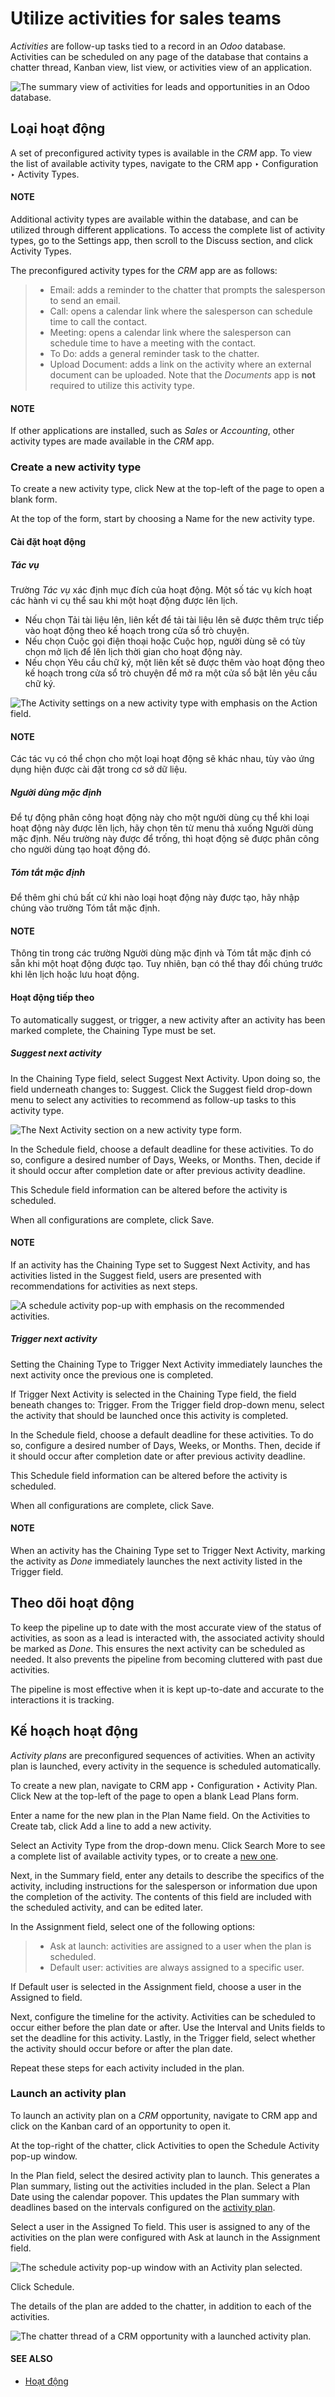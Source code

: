 # Utilize activities for sales teams

*Activities* are follow-up tasks tied to a record in an *Odoo* database. Activities can be scheduled
on any page of the database that contains a chatter thread, Kanban view, list view, or activities
view of an application.

![The summary view of activities for leads and opportunities in an Odoo database.](applications/sales/crm/optimize/utilize_activities/activities-view.png)

## Loại hoạt động

A set of preconfigured activity types is available in the *CRM* app. To view the list of available
activity types, navigate to the CRM app ‣ Configuration ‣ Activity Types.

#### NOTE
Additional activity types are available within the database, and can be utilized through
different applications. To access the complete list of activity types, go to the
Settings app, then scroll to the Discuss section, and click
Activity Types.

The preconfigured activity types for the *CRM* app are as follows:

> - Email: adds a reminder to the chatter that prompts the salesperson to send an email.
> - Call: opens a calendar link where the salesperson can schedule time to call the
>   contact.
> - Meeting: opens a calendar link where the salesperson can schedule time to have a
>   meeting with the contact.
> - To Do: adds a general reminder task to the chatter.
> - Upload Document: adds a link on the activity where an external document can be
>   uploaded. Note that the *Documents* app is **not** required to utilize this activity type.

#### NOTE
If other applications are installed, such as *Sales* or *Accounting*, other activity types are
made available in the *CRM* app.

<a id="crm-create-new-activity-type"></a>

### Create a new activity type

To create a new activity type, click New at the top-left of the page to open a blank
form.

At the top of the form, start by choosing a Name for the new activity type.

#### Cài đặt hoạt động

##### Tác vụ

Trường *Tác vụ* xác định mục đích của hoạt động. Một số tác vụ kích hoạt các hành vi cụ thể sau khi một hoạt động được lên lịch.

- Nếu chọn Tải tài liệu lên, liên kết để tải tài liệu lên sẽ được thêm trực tiếp vào hoạt động theo kế hoạch trong cửa sổ trò chuyện.
- Nếu chọn Cuộc gọi điện thoại hoặc Cuộc họp, người dùng sẽ có tùy chọn mở lịch để lên lịch thời gian cho hoạt động này.
- Nếu chọn Yêu cầu chữ ký, một liên kết sẽ được thêm vào hoạt động theo kế hoạch trong cửa sổ trò chuyện để mở ra một cửa sổ bật lên yêu cầu chữ ký.

![The Activity settings on a new activity type with emphasis on the Action field.](applications/sales/crm/optimize/utilize_activities/action-field.png)

#### NOTE
Các tác vụ có thể chọn cho một loại hoạt động sẽ khác nhau, tùy vào ứng dụng hiện được cài đặt trong cơ sở dữ liệu.

##### Người dùng mặc định

Để tự động phân công hoạt động này cho một người dùng cụ thể khi loại hoạt động này được lên lịch, hãy chọn tên từ menu thả xuống Người dùng mặc định. Nếu trường này được để trống, thì hoạt động sẽ được phân công cho người dùng tạo hoạt động đó.

##### Tóm tắt mặc định

Để thêm ghi chú bất cứ khi nào loại hoạt động này được tạo, hãy nhập chúng vào trường Tóm tắt mặc định.

#### NOTE
Thông tin trong các trường Người dùng mặc định và Tóm tắt mặc định có sẵn khi một hoạt động được tạo. Tuy nhiên, bạn có thể thay đổi chúng trước khi lên lịch hoặc lưu hoạt động.

#### Hoạt động tiếp theo

To automatically suggest, or trigger, a new activity after an activity has been marked complete, the
Chaining Type must be set.

##### Suggest next activity

In the Chaining Type field, select Suggest Next Activity. Upon doing so, the
field underneath changes to: Suggest. Click the Suggest field drop-down menu
to select any activities to recommend as follow-up tasks to this activity type.

![The Next Activity section on a new activity type form.](applications/sales/crm/optimize/utilize_activities/next-activity.png)

In the Schedule field, choose a default deadline for these activities. To do so,
configure a desired number of Days, Weeks, or Months. Then,
decide if it should occur after completion date or after previous activity
deadline.

This Schedule field information can be altered before the activity is scheduled.

When all configurations are complete, click Save.

#### NOTE
If an activity has the Chaining Type set to Suggest Next Activity, and
has activities listed in the Suggest field, users are presented with recommendations
for activities as next steps.

![A schedule activity pop-up with emphasis on the recommended activities.](applications/sales/crm/optimize/utilize_activities/suggest-next-activity.png)

##### Trigger next activity

Setting the Chaining Type to Trigger Next Activity immediately launches the
next activity once the previous one is completed.

If Trigger Next Activity is selected in the Chaining Type field, the field
beneath changes to: Trigger. From the Trigger field drop-down menu, select
the activity that should be launched once this activity is completed.

In the Schedule field, choose a default deadline for these activities. To do so,
configure a desired number of Days, Weeks, or Months. Then,
decide if it should occur after completion date or after previous activity
deadline.

This Schedule field information can be altered before the activity is scheduled.

When all configurations are complete, click Save.

#### NOTE
When an activity has the Chaining Type set to Trigger Next Activity,
marking the activity as *Done* immediately launches the next activity listed in the
Trigger field.

## Theo dõi hoạt động

To keep the pipeline up to date with the most accurate view of the status of activities, as soon as
a lead is interacted with, the associated activity should be marked as *Done*. This ensures the next
activity can be scheduled as needed. It also prevents the pipeline from becoming cluttered with
past due activities.

The pipeline is most effective when it is kept up-to-date and accurate to the interactions it is
tracking.

<a id="crm-activity-plans"></a>

## Kế hoạch hoạt động

*Activity plans* are preconfigured sequences of activities. When an activity plan is launched, every
activity in the sequence is scheduled automatically.

To create a new plan, navigate to CRM app ‣ Configuration ‣ Activity Plan.
Click New at the top-left of the page to open a blank Lead Plans form.

Enter a name for the new plan in the Plan Name field. On the Activities to
Create tab, click Add a line to add a new activity.

Select an Activity Type from the drop-down menu. Click Search More to see a
complete list of available activity types, or to create a [new one](#crm-create-new-activity-type).

Next, in the Summary field, enter any details to describe the specifics of the activity,
including instructions for the salesperson or information due upon the completion of the activity.
The contents of this field are included with the scheduled activity, and can be edited later.

In the Assignment field, select one of the following options:

> - Ask at launch: activities are assigned to a user when the plan is scheduled.
> - Default user: activities are always assigned to a specific user.

If Default user is selected in the Assignment field, choose a user in the
Assigned to field.

Next, configure the timeline for the activity. Activities can be scheduled to occur either before
the plan date or after. Use the Interval and Units fields to set the
deadline for this activity. Lastly, in the Trigger field, select whether the activity
should occur before or after the plan date.

Repeat these steps for each activity included in the plan.

### Launch an activity plan

To launch an activity plan on a *CRM* opportunity, navigate to CRM app and click on
the Kanban card of an opportunity to open it.

At the top-right of the chatter, click Activities to open the Schedule
Activity pop-up window.

In the Plan field, select the desired activity plan to launch. This generates a
Plan summary, listing out the activities included in the plan. Select a Plan
Date using the calendar popover. This updates the Plan summary with deadlines based on
the intervals configured on the [activity plan](#crm-activity-plans).

Select a user in the Assigned To field. This user is assigned to any of the activities
on the plan were configured with Ask at launch in the Assignment field.

![The schedule activity pop-up window with an Activity plan selected.](applications/sales/crm/optimize/utilize_activities/schedule-activity-plan.png)

Click Schedule.

The details of the plan are added to the chatter, in addition to each of the activities.

![The chatter thread of a CRM opportunity with a launched activity plan.](applications/sales/crm/optimize/utilize_activities/activity-plan-chatter.png)

#### SEE ALSO
- [Hoạt động](../../../essentials/activities.md)
